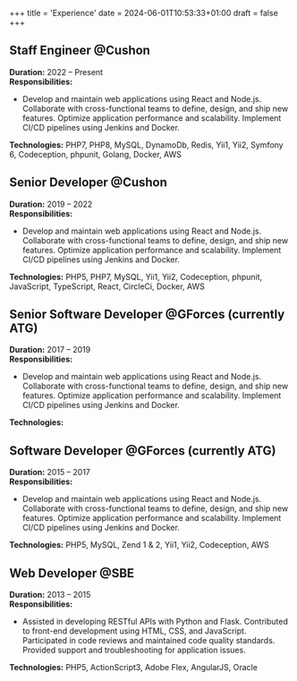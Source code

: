 +++
title = 'Experience'
date = 2024-06-01T10:53:33+01:00
draft = false
+++
## Staff Engineer @Cushon
**Duration:** 2022 – Present  
**Responsibilities:**
* Develop and maintain web applications using React and Node.js.
Collaborate with cross-functional teams to define, design, and ship new features.
Optimize application performance and scalability.
Implement CI/CD pipelines using Jenkins and Docker.  

**Technologies:** PHP7, PHP8, MySQL, DynamoDb, Redis, Yii1, Yii2, Symfony 6, Codeception, phpunit, Golang, Docker, AWS

## Senior Developer @Cushon
**Duration:** 2019 – 2022  
**Responsibilities:**
* Develop and maintain web applications using React and Node.js.
Collaborate with cross-functional teams to define, design, and ship new features.
Optimize application performance and scalability.
Implement CI/CD pipelines using Jenkins and Docker.  

**Technologies:** PHP5, PHP7, MySQL, Yii1, Yii2, Codeception, phpunit, JavaScript, TypeScript, React, CircleCi, Docker, AWS

## Senior Software Developer @GForces (currently ATG)
**Duration:** 2017 – 2019  
**Responsibilities:**
* Develop and maintain web applications using React and Node.js.
Collaborate with cross-functional teams to define, design, and ship new features.
Optimize application performance and scalability.
Implement CI/CD pipelines using Jenkins and Docker.  

**Technologies:**

## Software Developer @GForces (currently ATG)
**Duration:** 2015 – 2017  
**Responsibilities:**
* Develop and maintain web applications using React and Node.js.
Collaborate with cross-functional teams to define, design, and ship new features.
Optimize application performance and scalability.
Implement CI/CD pipelines using Jenkins and Docker.  

**Technologies:** PHP5, MySQL, Zend 1 & 2, Yii1, Yii2, Codeception, AWS

## Web Developer @SBE
**Duration:** 2013 – 2015  
**Responsibilities:**  
* Assisted in developing RESTful APIs with Python and Flask.
Contributed to front-end development using HTML, CSS, and JavaScript.
Participated in code reviews and maintained code quality standards.
Provided support and troubleshooting for application issues.  

**Technologies:** PHP5, ActionScript3, Adobe Flex, AngularJS, Oracle
